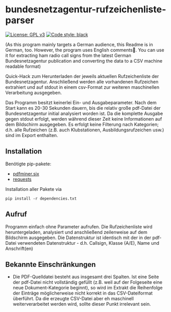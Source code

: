 # bundesnetzagentur-rufzeichenliste-parser

[![License: GPL v3](https://img.shields.io/badge/License-GPLv3-blue.svg)](https://www.gnu.org/licenses/gpl-3.0) [![Code style: black](https://img.shields.io/badge/code%20style-black-000000.svg)](https://github.com/psf/black)

(As this program mainly targets a German audience, this Readme is in German, too. However, the program uses English comments🙂. You can use it for extracting ham radio call signs from the latest German Bundesnetzagentur publication and converting the data to a CSV machine readable format)

Quick-Hack zum Herunterladen der jeweils aktuellen Rufzeichenliste der Bundesnetzagentur. Anschließend werden alle vorhandenen Rufzeichen extrahiert und auf stdout in einem csv-Format zur weiteren maschinellen Verarbeitung ausgegeben. 

Das Programm besitzt keinerlei Ein- und Ausgabeparameter. Nach dem Start kann es 20-30 Sekunden dauern, bis die relativ große pdf-Datei der Bundesnetzagentur initial analysiert worden ist. Da die komplette Ausgabe gegen stdout erfolgt, werden während dieser Zeit keine Informationen auf dem Bildschirm ausgegeben. Es erfolgt keine Filterung nach Kategorien; d.h. alle Rufzeichen (z.B. auch Klubstationen, Ausbildungsrufzeichen usw.) sind im Export enthalten.

## Installation

Benötigte pip-pakete:

- [pdfminer.six](https://github.com/pdfminer/pdfminer.six)
- [requests](https://github.com/psf/requests)

Installation aller Pakete via

    pip install -r dependencies.txt

## Aufruf

Programm einfach ohne Parameter aufrufen. Die Rufzeichenliste wird heruntergeladen, analysiert und anschließend zeilenweise auf dem Bildschirm ausgegeben. Die Datenstruktur ist identisch mit der in der pdf-Datei verwendeten Datenstruktur - d.h. Callsign, Klasse (A/E), Name und Anschrift(en)

## Bekannte Einschränkungen

- Die PDF-Quelldatei besteht aus insgesamt drei Spalten. Ist eine Seite der pdf-Datei nicht vollständig gefüllt (z.B. weil auf der Folgeseite eine neue Dokument-Kategorie beginnt), so wird im Extrakt die Reihenfolge der Einträge möglicherweise nicht korrekt in das CSV-Dateiformat überführt. Da die erzeugte CSV-Datei aber eh maschinell weiterverarbeitet werden wird, sollte dieser Punkt irrelevant sein.
